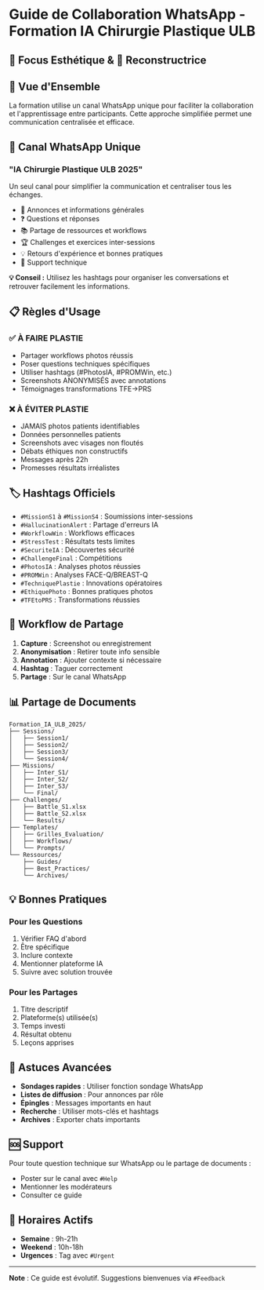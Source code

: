 # Guide de Collaboration WhatsApp - Formation IA Chirurgie Plastique ULB
## 🎨 Focus Esthétique & 🏥 Reconstructrice

## 📱 Vue d'Ensemble

La formation utilise un canal WhatsApp unique pour faciliter la collaboration et l'apprentissage entre participants. Cette approche simplifiée permet une communication centralisée et efficace.

## 🔧 Canal WhatsApp Unique

### **"IA Chirurgie Plastique ULB 2025"**

Un seul canal pour simplifier la communication et centraliser tous les échanges.

- 📢 Annonces et informations générales
- ❓ Questions et réponses
- 📚 Partage de ressources et workflows
- 🏆 Challenges et exercices inter-sessions
- 💡 Retours d'expérience et bonnes pratiques
- 🔧 Support technique

**💡 Conseil :** Utilisez les hashtags pour organiser les conversations et retrouver facilement les informations.

## 📋 Règles d'Usage

### ✅ À FAIRE PLASTIE
- Partager workflows photos réussis
- Poser questions techniques spécifiques
- Utiliser hashtags (#PhotosIA, #PROMWin, etc.)
- Screenshots ANONYMISÉS avec annotations
- Témoignages transformations TFE→PRS

### ❌ À ÉVITER PLASTIE
- JAMAIS photos patients identifiables
- Données personnelles patients
- Screenshots avec visages non floutés
- Débats éthiques non constructifs
- Messages après 22h
- Promesses résultats irréalistes

## 🏷️ Hashtags Officiels

- `#MissionS1` à `#MissionS4` : Soumissions inter-sessions
- `#HallucinationAlert` : Partage d'erreurs IA
- `#WorkflowWin` : Workflows efficaces
- `#StressTest` : Résultats tests limites
- `#SecuriteIA` : Découvertes sécurité
- `#ChallengeFinal` : Compétitions
- `#PhotosIA` : Analyses photos réussies
- `#PROMWin` : Analyses FACE-Q/BREAST-Q
- `#TechniquePlastie` : Innovations opératoires
- `#EthiquePhoto` : Bonnes pratiques photos
- `#TFEtoPRS` : Transformations réussies

## 🔄 Workflow de Partage

1. **Capture** : Screenshot ou enregistrement
2. **Anonymisation** : Retirer toute info sensible
3. **Annotation** : Ajouter contexte si nécessaire
4. **Hashtag** : Taguer correctement
5. **Partage** : Sur le canal WhatsApp

## 📊 Partage de Documents

```
Formation_IA_ULB_2025/
├── Sessions/
│   ├── Session1/
│   ├── Session2/
│   ├── Session3/
│   └── Session4/
├── Missions/
│   ├── Inter_S1/
│   ├── Inter_S2/
│   ├── Inter_S3/
│   └── Final/
├── Challenges/
│   ├── Battle_S1.xlsx
│   ├── Battle_S2.xlsx
│   └── Results/
├── Templates/
│   ├── Grilles_Evaluation/
│   ├── Workflows/
│   └── Prompts/
└── Ressources/
    ├── Guides/
    ├── Best_Practices/
    └── Archives/
```

## 💡 Bonnes Pratiques

### Pour les Questions
1. Vérifier FAQ d'abord
2. Être spécifique
3. Inclure contexte
4. Mentionner plateforme IA
5. Suivre avec solution trouvée

### Pour les Partages
1. Titre descriptif
2. Plateforme(s) utilisée(s)
3. Temps investi
4. Résultat obtenu
5. Leçons apprises

## 🚀 Astuces Avancées

- **Sondages rapides** : Utiliser fonction sondage WhatsApp
- **Listes de diffusion** : Pour annonces par rôle
- **Épingles** : Messages importants en haut
- **Recherche** : Utiliser mots-clés et hashtags
- **Archives** : Exporter chats importants

## 🆘 Support

Pour toute question technique sur WhatsApp ou le partage de documents :
- Poster sur le canal avec `#Help`
- Mentionner les modérateurs
- Consulter ce guide

## 📅 Horaires Actifs

- **Semaine** : 9h-21h
- **Weekend** : 10h-18h
- **Urgences** : Tag avec `#Urgent`

---

**Note** : Ce guide est évolutif. Suggestions bienvenues via `#Feedback`